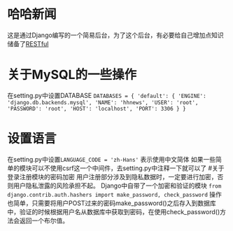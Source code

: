 # 哈哈新闻
这是通过Django编写的一个简易后台，为了这个后台，有必要给自己增加点知识储备了[RESTful](http://www.ruanyifeng.com/blog/2011/09/restful)
# 关于MySQL的一些操作
在setting.py中设置DATABASE
    <code>DATABASES = {
        'default': {
            'ENGINE': 'django.db.backends.mysql',
            'NAME': 'hhnews',
            'USER': 'root',
            'PASSWORD': 'root',
            'HOST': 'localhost',
            'PORT': 3306
        }
    }</code>
# 设置语言
在setting.py中设置`LANGUAGE_CODE = 'zh-Hans'`  表示使用中文简体
如果一些简单的模块可以不使用csrf这一个中间件，去setting.py中注释一下就可以了
#关于登录注册模块的密码加密
用户注册部分涉及到隐私数据时，一定要进行加密，否则用户隐私泄露的风险承担不起。
Django中自带了一个加密和验证的模块
    `from django.contrib.auth.hashers import make_password, check_password`
操作也简单，只需要将用户POST过来的密码make_password()之后存入到数据库中，验证的时候根据用户名从数据库中获取到密码，在使用check_password()方法会返回一个布尔值。